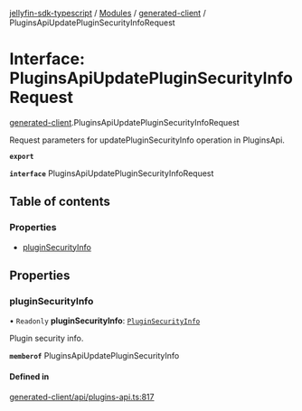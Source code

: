 [jellyfin-sdk-typescript](../README.md) / [Modules](../modules.md) / [generated-client](../modules/generated_client.md) / PluginsApiUpdatePluginSecurityInfoRequest

# Interface: PluginsApiUpdatePluginSecurityInfoRequest

[generated-client](../modules/generated_client.md).PluginsApiUpdatePluginSecurityInfoRequest

Request parameters for updatePluginSecurityInfo operation in PluginsApi.

**`export`**

**`interface`** PluginsApiUpdatePluginSecurityInfoRequest

## Table of contents

### Properties

- [pluginSecurityInfo](generated_client.PluginsApiUpdatePluginSecurityInfoRequest.md#pluginsecurityinfo)

## Properties

### pluginSecurityInfo

• `Readonly` **pluginSecurityInfo**: [`PluginSecurityInfo`](generated_client.PluginSecurityInfo.md)

Plugin security info.

**`memberof`** PluginsApiUpdatePluginSecurityInfo

#### Defined in

[generated-client/api/plugins-api.ts:817](https://github.com/thornbill/jellyfin-sdk-typescript/blob/46678c1/src/generated-client/api/plugins-api.ts#L817)
